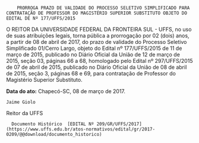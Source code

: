         PRORROGA PRAZO DE VALIDADE DO PROCESSO SELETIVO SIMPLIFICADO PARA CONTRATAÇÃO DE PROFESSOR DO MAGISTÉRIO SUPERIOR SUBSTITUTO OBJETO DO EDITAL DE Nº 177/UFFS/2015  

O REITOR DA UNIVERSIDADE FEDERAL DA FRONTEIRA SUL - UFFS, no uso de suas atribuições legais, torna pública a prorrogação por 02 (dois) anos, a partir de 08 de abril de 2017, do prazo de validade do Processo Seletivo Simplificado 01/Cerro Largo, objeto do Edital nº 177/UFFS/2015 de 11 de março de 2015, publicado no Diário Oficial da União de 12 de março de 2015, seção 03, páginas 66 a 68, homologado pelo Edital nº 297/UFFS/2015 de 07 de abril de 2015, publicado no Diário Oficial da União de 08 de abril de 2015, seção 3, páginas 68 e 69, para contratação de Professor do Magistério Superior Substituto.

  

   **Data do ato:** Chapecó-SC, 08 de março de 2017.   
 

    Jaime Giolo   
 Reitor da UFFS 

      Documento Histórico  [EDITAL Nº 209/GR/UFFS/2017](https://www.uffs.edu.br/atos-normativos/edital/gr/2017-0209/@@download/documento_historico)     
      